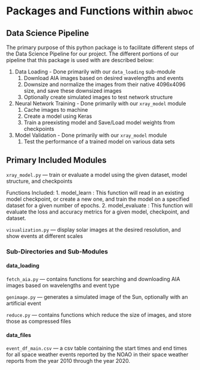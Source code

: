 # Packages and Functions within `abwoc`

## Data Science Pipeline 

The primary purpose of this python package is to facilitate different steps of the Data Science Pipeline for our project. The different portions of our pipeline that this package is used with are described below:

1. Data Loading - Done primarily with our `data_loading` sub-module
    1. Download AIA images based on desired wavelengths and events
    2. Downsize and normalize the images from their native 4096x4096 size, and save these downsized images
    3. Optionally create simulated images to test network structure
2. Neural Network Training - Done primarily with our `xray_model` module
    1. Cache images to machine
    2. Create a model using Keras
    3. Train a preexisting model and Save/Load model weights from checkpoints
3. Model Validation - Done primarily with our `xray_model` module
    1.  Test the performance of a trained model on various data sets

## Primary Included Modules 

`xray_model.py` &mdash; train or evaluate a model using the given dataset, model structure, and checkpoints

Functions Included:
    1. model_learn : This function will read in an existing model checkpoint, or create a new one, and train the model on a specified dataset for a given number of epochs.
    2. model_evaluate : This function will evaluate the loss and accuracy metrics for a given model, checkpoint, and dataset.

`visualization.py` &mdash; display solar images at the desired resolution, and show events at different scales

### Sub-Directories and Sub-Modules
#### data_loading

`fetch_aia.py` &mdash; contains functions for searching and downloading AIA images based on wavelengths and event type

`genimage.py` &mdash; generates a simulated image of the Sun, optionally with an artificial event 

`reduce.py` &mdash; contains functions which reduce the size of images, and store those as compressed files

#### data_files

`event_df_main.csv` &mdash; a csv table containing the start times and end times for all space weather events reported by the NOAO in their space weather reports from the year 2010 through the year 2020.


